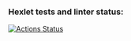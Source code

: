 ### Hexlet tests and linter status:
[![Actions Status](https://github.com/kreozik/frontend-project-44/actions/workflows/hexlet-check.yml/badge.svg)](https://github.com/kreozik/frontend-project-44/actions)